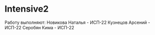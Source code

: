 # Intensive2
Работу выполняют:
Новикова Наталья - ИСП-22
Кузнецов Арсений - ИСП-22
Серобян Кима - ИСП-22

